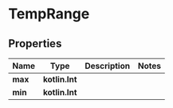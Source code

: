 
# TempRange

## Properties
| Name | Type | Description | Notes |
| ------------ | ------------- | ------------- | ------------- |
| **max** | **kotlin.Int** |  |  |
| **min** | **kotlin.Int** |  |  |



